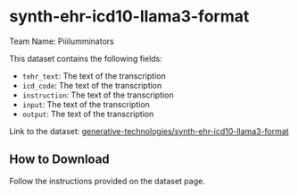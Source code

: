 # synth-ehr-icd10-llama3-format

Team Name: Piiilumminators

This dataset contains the following fields:
- `tehr_text`: The text of the transcription
- `icd_code`: The text of the transcription
- `instruction`: The text of the transcription
- `input`: The text of the transcription
- `output`: The text of the transcription

Link to the dataset: [generative-technologies/synth-ehr-icd10-llama3-format](https://huggingface.co/datasets/generative-technologies/synth-ehr-icd10-llama3-format)

## How to Download

Follow the instructions provided on the dataset page.